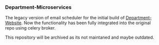 ### Department-Microservices

The legacy version of email scheduler for the initial build of [Department-Website](https://github.com/Ryuga/Department-Website).
Now the functionality has been fully integrated into the original repo using celery broker.

This repository will be archived as its not maintaned and maybe outdated.
